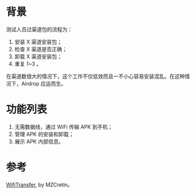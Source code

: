 # 背景
测试人员过渠道包的流程为：
1. 安装 X 渠道安装包；
2. 检查 X 渠道是否正确；
3. 卸载 X 渠道安装包；
4. 重复 1~3 。

在渠道数很大的情况下，这个工作不仅低效而且一不小心容易安装混乱。在这种情况下，Airdrop 应运而生。

# 功能列表
1. 无需数据线，通过 WiFi 传输 APK 到手机；
2. 管理 APK 的安装和卸载；
3. 展示 APK 内部信息。

# 参考
[WifiTransfer](https://github.com/MZCretin/WifiTransfer-master), by MZCretin。